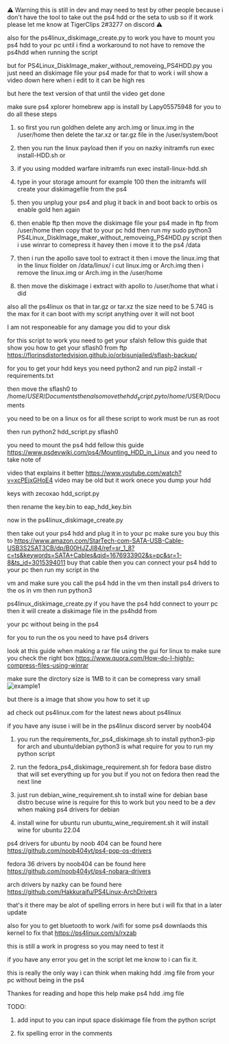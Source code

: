 ⚠️ Warning this is still in dev and may need to test by other people  because i don't have the tool to take out the ps4 hdd or the seta to usb so if it work please let me know at  TigerClips 2#3277 on discord  ⚠️


also for the ps4linux_diskimage_create.py to work you have to mount you ps4 hdd to your pc until i find a workaround to not have 
to remove the ps4hdd when running the script

but for PS4Linux_DiskImage_maker_without_removeing_PS4HDD.py you just need an diskimage file your ps4 made for that  to work i will show a video down here  when i edit to it can be high res 

but here the text version of that until the video get done

make sure ps4 xplorer homebrew app is install by Lapy05575948 for you to do all these steps

1. so first you run goldhen delete any arch.img or linux.img in the /user/home then delete the tar.xz or tar.gz file in the /user/system/boot 

2. then you run the linux payload then  if you on nazky initramfs run exec install-HDD.sh or 

3. if you using modded warfare initramfs run exec install-linux-hdd.sh 

4. type in your storage amount for example 100 then the initramfs will create your diskimagefile from the ps4

4. then you unplug your ps4 and plug it back in and boot back to orbis os enable gold hen again 

5. then enable ftp then move the diskimage file your ps4 made in ftp from /user/home then copy that to your pc hdd then run my sudo python3 PS4Linux_DiskImage_maker_without_removeing_PS4HDD.py script then i use winrar to comepress it havey then i move it to the ps4 /data

6. then i run the apollo save tool to extract it then i move the linux.img that in the linux fiolder on /data/linux/ i cut linux.img or Arch.img then i remove  the linux.img or Arch.img in the /user/home 

7. then move the diskimage i extract with apollo to /user/home   that what i did 

also all the ps4linux os that in tar.gz or tar.xz the size need to be 5.74G is the max for it can boot with my script anything over it will not boot

I am not responeable for any damage you did to your disk 

for this script to work you need to get your sfalsh fellow this guide that show you how to get your sflash0 from ftp  https://florinsdistortedvision.github.io/orbisunjailed/sflash-backup/

for you to get your hdd keys you need python2 and run pip2 install -r requirements.txt

then move the sflash0 to /home/$USER/Documents    then also move the hdd_script.py to /home/$USER/Documents 

you need to be on a linux os for all these script to work must be run as root

then run python2 hdd_script.py sflash0

you need to mount the ps4 hdd fellow this guide https://www.psdevwiki.com/ps4/Mounting_HDD_in_Linux and you need to take note of 

video that explains it better  https://www.youtube.com/watch?v=xcPEjxGHoE4 video may be old but it work onece you dump your hdd 

keys with zecoxao hdd_script.py 
 
then rename the key.bin to eap_hdd_key.bin

now in the ps4linux_diskimage_create.py

then take out your ps4 hdd and plug it in to your pc make sure you buy this to https://www.amazon.com/StarTech-com-SATA-USB-Cable-USB3S2SAT3CB/dp/B00HJZJI84/ref=sr_1_8?c=ts&keywords=SATA+Cables&qid=1676933902&s=pc&sr=1-8&ts_id=3015394011 buy that cable then you can connect your ps4 hdd to your pc then run my script in the 

vm and make sure you call the ps4 hdd in the vm then install ps4 drivers to the os in vm then run python3 

ps4linux_diskimage_create.py if you have the ps4 hdd connect to yourr pc then it will create a diskimage file in the ps4hdd from 

your pc without being in the ps4

for you to run the os you need to have ps4 drivers

look at this guide when making a rar file using the gui for linux to make sure you check the right box
https://www.quora.com/How-do-I-highly-compress-files-using-winrar

make sure the dirctory size is  1MB to it can be comepress vary small
![example1](https://github.com/TigerClips1/ps4linux_disk_image_maker/blob/master/example.png)

but there is  a image that show you how to set it up

ad check out ps4linux.com for the latest news about ps4linux

if you have any isuse i will be in the ps4linux discord server by noob404

1. you run the  requirements_for_ps4_diskimage.sh to install python3-pip for arch and ubuntu/debian
python3 is what require for you to run my python script

2. run the fedora_ps4_diskimage_requirement.sh for fedora base distro that will set everything up for you but if you not on fedora then read the next line

3. just run  debian_wine_requirement.sh to install wine for debian base distro becuse wine is require for this to work but you need to be a dev when making ps4 drivers for debian

4. install wine for ubuntu run ubuntu_wine_requirement.sh it will install wine for ubuntu 22.04


ps4 drivers for ubuntu  by noob 404 can be found here https://github.com/noob404yt/ps4-pop-os-drivers

fedora 36 drivers by noob404 can be found here https://github.com/noob404yt/ps4-nobara-drivers

arch drivers by nazky can be found here https://github.com/Hakkuraifu/PS4Linux-ArchDrivers

that's it there may be alot of spelling errors in here but i will fix that  in a later update

also for  you to get bluetooth to work /wifi for some ps4 downlaods this kernel to fix that https://ps4linux.com/s/rxzab



this is still a work in progress so you may need to test it

if you have any error you get in the script let me know to i can fix it.

this is really the only way i can think  when making hdd .img file from your pc without being in the ps4

Thankes for reading and hope this help make ps4 hdd .img file

TODO: 

1. add input to you can input  space diskimage file from the python script

2. fix spelling error in the comments


